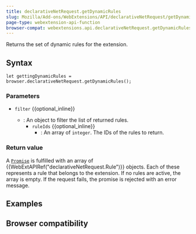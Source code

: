 ```yaml
---
title: declarativeNetRequest.getDynamicRules
slug: Mozilla/Add-ons/WebExtensions/API/declarativeNetRequest/getDynamicRules
page-type: webextension-api-function
browser-compat: webextensions.api.declarativeNetRequest.getDynamicRules
---
```




Returns the set of dynamic rules for the extension.

## Syntax

```js-nolint
let gettingDynamicRules = browser.declarativeNetRequest.getDynamicRules();
```

### Parameters

- `filter` {{optional_inline}}

  - : An object to filter the list of returned rules.
    - `ruleIds` {{optional_inline}}
      - : An array of `integer`. The IDs of the rules to return.

### Return value

A [`Promise`](/Web/JavaScript/Reference/Global_Objects/Promise) is fulfilled with an array of {{WebExtAPIRef("declarativeNetRequest.Rule")}} objects. Each of these represents a rule that belongs to the extension. If no rules are active, the array is empty. If the request fails, the promise is rejected with an error message.

## Examples



## Browser compatibility



<!--
// Copyright 2015 The Chromium Authors. All rights reserved.
//
// Redistribution and use in source and binary forms, with or without
// modification, are permitted provided that the following conditions are
// met:
//
//    * Redistributions of source code must retain the above copyright
// notice, this list of conditions and the following disclaimer.
//    * Redistributions in binary form must reproduce the above
// copyright notice, this list of conditions and the following disclaimer
// in the documentation and/or other materials provided with the
// distribution.
//    * Neither the name of Google Inc. nor the names of its
// contributors may be used to endorse or promote products derived from
// this software without specific prior written permission.
//
// THIS SOFTWARE IS PROVIDED BY THE COPYRIGHT HOLDERS AND CONTRIBUTORS
// "AS IS" AND ANY EXPRESS OR IMPLIED WARRANTIES, INCLUDING, BUT NOT
// LIMITED TO, THE IMPLIED WARRANTIES OF MERCHANTABILITY AND FITNESS FOR
// A PARTICULAR PURPOSE ARE DISCLAIMED. IN NO EVENT SHALL THE COPYRIGHT
// OWNER OR CONTRIBUTORS BE LIABLE FOR ANY DIRECT, INDIRECT, INCIDENTAL,
// SPECIAL, EXEMPLARY, OR CONSEQUENTIAL DAMAGES (INCLUDING, BUT NOT
// LIMITED TO, PROCUREMENT OF SUBSTITUTE GOODS OR SERVICES; LOSS OF USE,
// DATA, OR PROFITS; OR BUSINESS INTERRUPTION) HOWEVER CAUSED AND ON ANY
// THEORY OF LIABILITY, WHETHER IN CONTRACT, STRICT LIABILITY, OR TORT
// (INCLUDING NEGLIGENCE OR OTHERWISE) ARISING IN ANY WAY OUT OF THE USE
// OF THIS SOFTWARE, EVEN IF ADVISED OF THE POSSIBILITY OF SUCH DAMAGE.
-->
